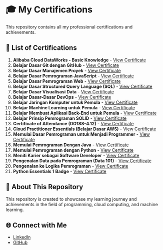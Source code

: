 # 🎓 My Certifications  

This repository contains all my professional certifications and achievements.  

## 📜 List of Certifications  

1. **Alibaba Cloud DataWorks - Basic Knowledge** - [View Certificate](./Alibaba%20Cloud%20DataWorks-Basic%20Knowledge.pdf)  
2. **Belajar Dasar Git dengan GitHub** - [View Certificate](./Belajar%20Dasar%20Git%20dengan%20GitHub.pdf)  
3. **Belajar Dasar Manajemen Proyek** - [View Certificate](./Belajar%20Dasar%20Manajemen%20Proyek.pdf)  
4. **Belajar Dasar Pemrograman JavaScript** - [View Certificate](./Belajar%20Dasar%20Pemrograman%20JavaScript.pdf)  
5. **Belajar Dasar Pemrograman Web** - [View Certificate](./Belajar%20Dasar%20Pemrograman%20Web.pdf)  
6. **Belajar Dasar Structured Query Language (SQL)** - [View Certificate](./Belajar%20Dasar%20Structured%20Query%20Language%20(SQL).pdf)  
7. **Belajar Dasar Visualisasi Data** - [View Certificate](./Belajar%20Dasar%20Visualisasi%20Data.pdf)  
8. **Belajar Dasar-Dasar DevOps** - [View Certificate](./Belajar%20Dasar-Dasar%20DevOps.pdf)  
9. **Belajar Jaringan Komputer untuk Pemula** - [View Certificate](./Belajar%20Jaringan%20Komputer%20untuk%20Pemula.pdf)  
10. **Belajar Machine Learning untuk Pemula** - [View Certificate](./Belajar%20Machine%20Learning%20untuk%20Pemula.pdf)  
11. **Belajar Membuat Aplikasi Back-End untuk Pemula** - [View Certificate](./Belajar%20Membuat%20Aplikasi%20Back-End%20untuk%20Pemula.pdf)  
12. **Belajar Prinsip Pemrograman SOLID** - [View Certificate](./Belajar%20Prinsip%20Pemrograman%20SOLID.pdf)  
13. **Certificate of Attendance (DO188-4.12)** - [View Certificate](./Certificate%20of%20Attendance%20(DO188-4.12).pdf)  
14. **Cloud Practitioner Essentials (Belajar Dasar AWS)** - [View Certificate](./Cloud%20Practitioner%20Essentials%20(Belajar%20Dasar%20AWS).pdf)  
15. **Memulai Dasar Pemrograman untuk Menjadi Programmer** - [View Certificate](./Memulai%20Dasar%20Pemrograman%20untuk%20Menjadi%20Programmer.pdf)  
16. **Memulai Pemrograman Dengan Java** - [View Certificate](./Memulai%20Pemrograman%20Dengan%20Java.pdf)  
17. **Memulai Pemrograman dengan Python** - [View Certificate](./Memulai%20Pemrograman%20dengan%20Python.pdf)  
18. **Meniti Karier sebagai Software Developer** - [View Certificate](./Meniti%20Karier%20sebagai%20Software%20Developer.pdf)  
19. **Pengenalan Data pada Pemrograman (Data 101)** - [View Certificate](./Pengenalan%20Data%20pada%20Pemrograman%20(Data%20101).pdf)  
20. **Pengenalan ke Logika Pemrograman** - [View Certificate](./Pengenalan%20ke%20Logika%20Pemrograman.pdf)  
21. **Python Essentials 1 Badge** - [View Certificate](./Python_Essentials_1_Badge20241122-28-wwwf.pdf)  

## 📢 About This Repository  
This repository is created to showcase my learning journey and achievements in the field of programming, cloud computing, and machine learning.  

## 🌐 Connect with Me  
- [LinkedIn](https://linkedin.com/in/dicksa)  
- [GitHub](https://github.com/ArsPerpetua)  
